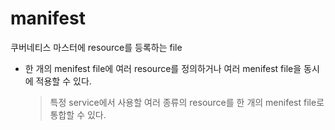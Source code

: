 # manifest

쿠버네티스 마스터에 resource를 등록하는 file



- 한 개의 menifest file에 여러 resource를 정의하거나 여러 menifest file을 동시에 적용할 수 있다.

  > 특정 service에서 사용할 여러 종류의 resource를 한 개의 menifest file로 통합할 수 있다.